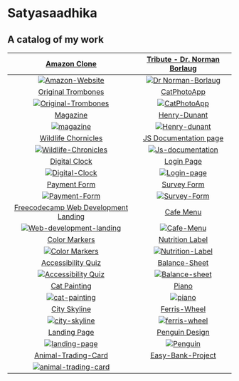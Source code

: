 # Satyasaadhika 
## A catalog of my work

|[Amazon Clone](https://satyasaadhika.github.io/amazon-clone/)  |  [Tribute - Dr. Norman Borlaug](https://satyasaadhika.github.io/tribute-page/) |
|:--------:|:---------:|
|[![Amazon-Website](https://github.com/satyasaadhika/satyasaadhika.github.io/assets/106907193/9a71a75d-48a3-4921-b636-9737c40af2bc)](https://satyasaadhika.github.io/amazon-clone/)|[![Dr   Norman-Borlaug](https://github.com/satyasaadhika/satyasaadhika.github.io/assets/106907193/99c00a54-da65-46dc-8d1d-8ee90abbfd7a)](https://satyasaadhika.github.io/tribute-page/) |
|[Original Trombones](https://satyasaadhika.github.io/trombones/)  | [CatPhotoApp](https://satyasaadhika.github.io/cat-photos/)|
|[![Original-Trombones](https://github.com/satyasaadhika/satyasaadhika.github.io/assets/106907193/f9bdec84-6648-4c98-abb1-ecb6dc8176b4)](https://satyasaadhika.github.io/trombones/) |[![CatPhotoApp](https://github.com/satyasaadhika/satyasaadhika.github.io/assets/106907193/29416169-dfd9-4a6e-a01c-d088d0d54360)](https://satyasaadhika.github.io/cat-photos/)|
|[Magazine](https://satyasaadhika.github.io/magazine/)|[Henry-Dunant](https://satyasaadhika.github.io/Henry-Dunant-tribute-page/) |
|[![magazine](https://github.com/satyasaadhika/satyasaadhika.github.io/assets/106907193/9025cd7a-0c11-4f67-b512-7008efd8d01d)](https://satyasaadhika.github.io/magazine/)|[![Henry-dunant](https://github.com/satyasaadhika/satyasaadhika.github.io/assets/106907193/07ad23f7-b4d5-4562-a798-c1ad7d1f3471)](https://satyasaadhika.github.io/Henry-Dunant-tribute-page/)|
| [Wildlife Chornicles](https://satyasaadhika.github.io/wildlife/) | [JS Documentation page](https://satyasaadhika.github.io/documentation/) |
|[![Wildlife-Chronicles](https://github.com/satyasaadhika/satyasaadhika.github.io/assets/106907193/171d5152-aea8-4fd2-b327-55afd1c966d1)](https://satyasaadhika.github.io/wildlife/) | [![Js-documentation](https://github.com/satyasaadhika/satyasaadhika.github.io/assets/106907193/85ec5157-3f1d-4b23-b428-cf076491b215)](https://satyasaadhika.github.io/documentation/)|
| [Digital Clock](https://satyasaadhika.github.io/digital-clock/)   |[Login Page](https://satyasaadhika.github.io/login-page/) |
|[![Digital-Clock](https://github.com/satyasaadhika/satyasaadhika.github.io/assets/106907193/ef4a7d85-842e-47e2-a2a7-3bb33773733f)](https://satyasaadhika.github.io/digital-clock/) |[![Login-page](https://github.com/satyasaadhika/satyasaadhika.github.io/assets/106907193/8713000f-703d-464f-b40b-65da88a89465)](https://satyasaadhika.github.io/login-page/) |
| [Payment Form](https://satyasaadhika.github.io/payment-form/)    | [Survey Form](https://satyasaadhika.github.io/form/)  |
|[![Payment-Form](https://github.com/satyasaadhika/satyasaadhika.github.io/assets/106907193/36269714-121e-4710-98e9-7b504eb66025)](https://satyasaadhika.github.io/payment-form/) |[![Survey-Form](https://github.com/satyasaadhika/satyasaadhika.github.io/assets/106907193/8e02c9f8-e6b5-487d-9a81-d428541acc95)](https://satyasaadhika.github.io/form/) |
| [Freecodecamp Web Development Landing](https://satyasaadhika.github.io/freecodecamp-wd-landing/)| [Cafe Menu](https://satyasaadhika.github.io/cafe-menu/) |
|[![Web-development-landing](https://github.com/satyasaadhika/satyasaadhika.github.io/assets/106907193/1358de36-8023-4ccb-9aba-419fe0971262)](https://satyasaadhika.github.io/freecodecamp-wd-landing/)| [![Cafe-Menu](https://github.com/satyasaadhika/satyasaadhika.github.io/assets/106907193/9fc66923-60c3-4907-8634-fe3e45ababd6)](https://satyasaadhika.github.io/cafe-menu/)|
| [Color Markers](https://satyasaadhika.github.io/color-markers/)  |[Nutrition Label](https://satyasaadhika.github.io/nutrition-label/)    |
|[![Color Markers](https://github.com/satyasaadhika/satyasaadhika.github.io/assets/106907193/3201a2f0-5941-4e7f-9c28-4aa8462e7e8b)](https://satyasaadhika.github.io/color-markers/) |[![Nutrition-Label](https://github.com/satyasaadhika/satyasaadhika.github.io/assets/106907193/f90a9522-9ec8-4f1c-be29-7b78da47d6e7)](https://satyasaadhika.github.io/nutrition-label/) |
|[Accessibility Quiz](https://satyasaadhika.github.io/Accessibility-quiz/)| [Balance-Sheet](https://satyasaadhika.github.io/Balance-sheet/)|  
|[![Accessibility Quiz](https://github.com/satyasaadhika/satyasaadhika.github.io/assets/106907193/4c5145d4-dccf-4b28-9405-bf8a9465de70)](https://satyasaadhika.github.io/Accessibility-quiz/)|[![Balance-sheet](https://github.com/satyasaadhika/satyasaadhika.github.io/assets/106907193/10890de9-8b02-401c-af36-c81bb2cd7c6f)](https://satyasaadhika.github.io/Balance-sheet/)|
|[Cat Painting](https://satyasaadhika.github.io/cat-painting/)|[Piano](https://satyasaadhika.github.io/Piano/)  |
|[![cat-painting](https://github.com/satyasaadhika/satyasaadhika.github.io/assets/106907193/b340a20c-aabf-4e86-a427-f44dd6703744)](https://satyasaadhika.github.io/cat-painting/)|[![piano](https://github.com/satyasaadhika/satyasaadhika.github.io/assets/106907193/ca3592e3-4a8a-407e-8835-9b879bb12c5d)](https://satyasaadhika.github.io/Piano/)|
|[City Skyline](https://satyasaadhika.github.io/city-skyline/)|[Ferris-Wheel](https://satyasaadhika.github.io/ferris-wheel/)  |
|[![city-skyline](https://github.com/satyasaadhika/satyasaadhika.github.io/assets/106907193/e39778b5-6f17-4560-884d-58cc3040db39)](https://satyasaadhika.github.io/city-skyline/) | [![ferris-wheel](https://github.com/satyasaadhika/satyasaadhika.github.io/assets/106907193/abb0d232-36a3-4016-a324-066d055f07c1)](https://satyasaadhika.github.io/ferris-wheel/) |
|[Landing Page](https://satyasaadhika.github.io/Landing-page/)| [Penguin Design](https://satyasaadhika.github.io/Penguin-design/) |
|[![landing-page](https://github.com/satyasaadhika/satyasaadhika.github.io/assets/106907193/79f878e3-3fe9-40f0-9e49-3ca278e1a2f7)](https://satyasaadhika.github.io/Landing-page/)|[![Penguin](https://github.com/satyasaadhika/satyasaadhika.github.io/assets/106907193/d96a50c3-f1d4-4538-a1da-ef77f4801e64)](https://satyasaadhika.github.io/Penguin-design/) |
|[Animal-Trading-Card](https://satyasaadhika.github.io/Animal-trading-card/)|[Easy-Bank-Project]()|  |
|[![animal-trading-card](https://github.com/satyasaadhika/satyasaadhika.github.io/assets/106907193/88a3ac98-03b4-4df4-bc3a-8d7c3bf72111)](https://satyasaadhika.github.io/Animal-trading-card/)| |







 























